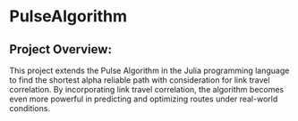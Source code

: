 # PulseAlgorithm

## Project Overview:

This project extends the Pulse Algorithm in the Julia programming language to find the shortest alpha reliable path with consideration for link travel correlation. By incorporating link travel correlation, the algorithm becomes even more powerful in predicting and optimizing routes under real-world conditions. 
